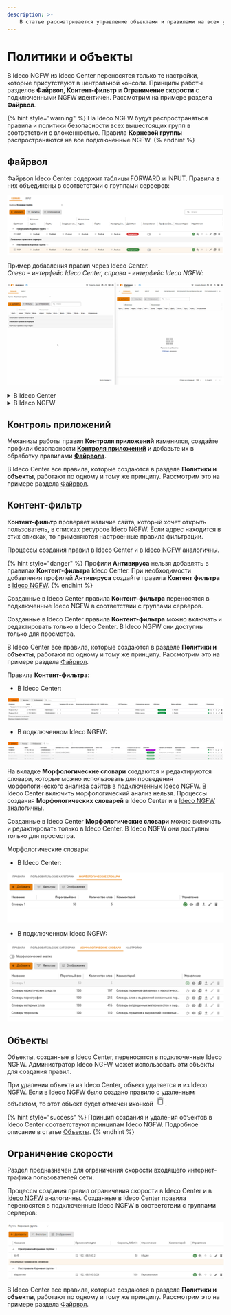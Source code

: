```yaml
---
description: >-
    В статье рассматривается управление объектами и правилами на всех устройствах, подключенных к Ideco Center.
---
```


# Политики и объекты

В Ideco NGFW из Ideco Center переносятся только те настройки, которые присутствуют в центральной консоли. Принципы работы разделов **Файрвол**, **Контент-фильтр** и **Ограничение скорости** с подключенными NGFW идентичен. Рассмотрим на примере раздела **Файрвол**.

{% hint style="warning" %}
На Ideco NGFW будут распространяться правила и политики безопасности всех вышестоящих групп в соответствии с вложенностью. Правила **Корневой группы** распространяются на все подключенные NGFW.
{% endhint %}

## Файрвол

Файрвол Ideco Center содержит таблицы FORWARD и INPUT. Правила в них объединены в соответствии с группами серверов:

![](/.gitbook/assets/cc-firewall1.png)

Пример добавления правил через Ideco Center.\
*Слева - интерфейс Ideco Сenter, справа - интерфейс Ideco NGFW*:

![](/.gitbook/assets/cc-firewall.gif)

<!-- ![](/.gitbook/assets/cc-firewall-gif.png) -->

<details>

<summary>В Ideco Center</summary>

Созданные в Ideco Center правила FORWARD отображаются в виде двух таблиц: **Начальные правила** и **Конечные правила**. Правила применяются на подключенных Ideco NGFW в следующем порядке: сначала - **Начальные правила** Ideco Center, затем - **Локальные правила** NGFW, затем - **Конечные правила** Ideco Center.

Чтобы созданное правило попало в таблицу **Начальные правила**, укажите в строке **Вид правила** значение **Предправило**. Если правило требуется разместить в таблице **Конечные правила**, выберите значение **Постправило**.

Правила можно включать и редактировать только в Ideco Center. В Ideco NGFW они доступны только для просмотра. Перемещать правила между таблицами **Начальные правила** и **Конечные правила** нельзя.

**Начальные правила** и **Конечные правила** в Ideco Center создаются для определенной группы серверов. Группа указывается при создании правила в строке **Группа серверов**.

Чтобы увидеть все правила, распространяющиеся на группу серверов, выберите название группы над таблицей:

![](/.gitbook/assets/cc-firewall1.gif)

<!-- В таблице отобразятся все правила, распространяющиеся на выбранную группу, с учетом вложенности групп. -->

Чтобы изменить группу серверов, на которую распространяется правило, нажмите на ![](/.gitbook/assets/icon-edit.png) и измените группу в соответствующей строке.

</details>

<details>

<summary>В Ideco NGFW</summary>

Таблица в Ideco NGFW визуально делится на три части: верхняя, средняя и нижняя.

![](/.gitbook/assets/cc-firewall2.png)

В верхнюю и нижнюю часть переносятся правила из подключенного Ideco Center. Управление этими правилами в Ideco NGFW невозможно. *Верхняя* часть соответствует таблице **Начальные правила** в Ideco Center. *Нижняя* часть - таблице **Конечные правила**.

В *средней* части находятся **Локальные правила**, которые создаются администратором NGFW в самом NGFW.

{% hint style="success" %}
**Локальные правила на серверах Ideco NGFW** не видны в интерфейсе Ideco Center. \
Для просмотра перейдите в раздел **Серверы**, нажмите на ![](/.gitbook/assets/icon-eye.png) в строке с нужным Ideco NGFW и перейдите в раздел **Файрвол**.
{% endhint %}

</details>

## Контроль приложений

Механизм работы правил **Контроля приложений** изменился, создайте профили безопасности **[Контроля приложений](/settings-cc/security-profiles.md#контроль-приложений)** и добавьте их в обработку правилами **[Файрвола](/settings-cc/policies-and-objects.md#файрвол)**.

В Ideco Center все правила, которые создаются в разделе **Политики и объекты**, работают по одному и тому же принципу. Рассмотрим это на примере раздела [Файрвол](/settings-cc/policies-and-objects.md#fairvol).

## Контент-фильтр

**Контент-фильтр** проверяет наличие сайта, который хочет открыть пользователь, в списках ресурсов Ideco NGFW. Если адрес находится в этих списках, то применяются настроенные правила фильтрации.

Процессы создания правил в Ideco Center и в [Ideco NGFW](/settings/access-rules/content-filter/rules.md) аналогичны.

{% hint style="danger" %}
Профили **Антивируса** нельзя добавлять в правилах **Контент-фильтра** Ideco Center. При необходимости добавления профилей **Антивируса** создайте правила **Контент фильтра** в [Ideco NGFW](/settings/access-rules/content-filter/rules.md).
{% endhint %}

Созданные в Ideco Center правила **Контент-фильтра** переносятся в подключенные Ideco NGFW в соответствии с группами серверов.

Созданные в Ideco Center правила **Контент-фильтра** можно включать и редактировать только в Ideco Center. В Ideco NGFW они доступны только для просмотра.

В Ideco Center все правила, которые создаются в разделе **Политики и объекты**, работают по одному и тому же принципу. Рассмотрим это на примере раздела [Файрвол](/settings-cc/policies-and-objects.md#fairvol).

Правила **Контент-фильтра**:

* В Ideco Center:

![](/.gitbook/assets/cc-content-filter.png)

* В подключенном Ideco NGFW:

![](/.gitbook/assets/content-filter30.png)

На вкладке **Морфологические словари** создаются и редактируются словари, которые можно использовать для проведения морфологического анализа сайтов в подключенных Ideco NGFW. В Ideco Center включить морфологический анализ нельзя. Процессы создания **Морфологических словарей** в Ideco Center и в [Ideco NGFW](/settings/access-rules/content-filter/morphological-dictionaries.md) аналогичны.

Созданные в Ideco Center **Морфологические словари** можно включать и редактировать только в Ideco Center. В Ideco NGFW они доступны только для просмотра.

Морфологические словари:

* В Ideco Center:

![](/.gitbook/assets/cc-content-filter1.png)

* В подключенном Ideco NGFW:

![](/.gitbook/assets/content-filter31.png)

## Объекты

Объекты, созданные в Ideco Center, переносятся в подключенные Ideco NGFW. Администратор Ideco NGFW может использовать эти объекты для создания правил.

При удалении объекта из Ideco Center, объект удаляется и из Ideco NGFW. Если в Ideco NGFW было создано правило с удаленным объектом, то этот объект будет отмечен иконкой ![](/.gitbook/assets/icon-delete.png).

{% hint style="success" %}
Принцип создания и удаления объектов в Ideco Center соответствуют принципам Ideco NGFW. Подробное описание в статье [Объекты](/settings/access-rules/aliases.md).
{% endhint %}

## Ограничение скорости

Раздел предназначен для ограничения скорости входящего интернет-трафика пользователей сети.

Процессы создания правил ограничения скорости в Ideco Center и в [Ideco NGFW](/settings/access-rules/shaper.md) аналогичны. Созданные в Ideco Center правила переносятся в подключенные Ideco NGFW в соответствии с группами серверов:

![](/.gitbook/assets/cc-shaper.png)

В Ideco Center все правила, которые создаются в разделе **Политики и объекты**, работают по одному и тому же принципу. Рассмотрим это на примере раздела [Файрвол](/settings-cc/policies-and-objects.md#fairvol).